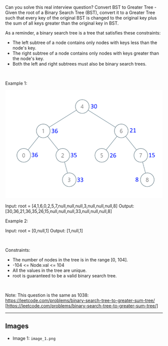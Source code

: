 Can you solve this real interview question? Convert BST to Greater Tree - Given the root of a Binary Search Tree (BST), convert it to a Greater Tree such that every key of the original BST is changed to the original key plus the sum of all keys greater than the original key in BST.

As a reminder, a binary search tree is a tree that satisfies these constraints:

 * The left subtree of a node contains only nodes with keys less than the node's key.
 * The right subtree of a node contains only nodes with keys greater than the node's key.
 * Both the left and right subtrees must also be binary search trees.

 

Example 1:

![Example 1](./image_1.png)


Input: root = [4,1,6,0,2,5,7,null,null,null,3,null,null,null,8]
Output: [30,36,21,36,35,26,15,null,null,null,33,null,null,null,8]


Example 2:


Input: root = [0,null,1]
Output: [1,null,1]


 

Constraints:

 * The number of nodes in the tree is in the range [0, 104].
 * -104 <= Node.val <= 104
 * All the values in the tree are unique.
 * root is guaranteed to be a valid binary search tree.

 

Note: This question is the same as 1038: https://leetcode.com/problems/binary-search-tree-to-greater-sum-tree/ [https://leetcode.com/problems/binary-search-tree-to-greater-sum-tree/]

---

## Images

- Image 1: `image_1.png`
